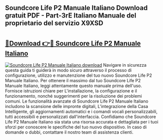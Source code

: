 ## Soundcore Life P2 Manuale Italiano Download gratuit PDF - Part-3rE Italiano Manuale del proprietario del servizio X9XSD

# <h2><a href="http://dfginw5.blite.top/?on=Soundcore+Life+P2+Manuale+Italiano">🔗Download 👉🔴 Soundcore Life P2 Manuale Italiano</a></h2>

[![Soundcore Life P2 Manuale Italiano download](https://i.imgur.com/lujVjoI.png)](http://dfginw5.blite.top/?on=Soundcore+Life+P2+Manuale+Italiano)
Navigare in sicurezza questa guida ti guiderà in modo sicuro attraverso il processo di configurazione, utilizzo e manutenzione del tuo nuovo Soundcore Life P2 Manuale Italiano. Per ottenere il massimo dal tuo Soundcore Life P2 Manuale Italiano, leggi attentamente questo manuale prima dell'uso. Fornisce istruzioni chiare per L'installazione, la configurazione e il funzionamento, nonché suggerimenti per la risoluzione dei problemi comuni. Le funzionalità avanzate di Soundcore Life P2 Manuale Italiano includono la scansione delle impronte digitali, L'integrazione della Casa Intelligente, gli aggiornamenti automatici e i comandi vocali personalizzabili, tutti accessibili e personalizzati dall'interfaccia. Confidiamo che Soundcore Life P2 Manuale Italiano sia stata una risorsa accurata e dettagliata per i tuoi sforzi per conoscere le specifiche del tuo nuovo dispositivo. In caso di domande o dubbi, contattare il nostro team di assistenza clienti.
